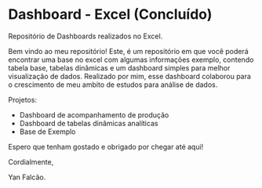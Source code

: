 # Dashboard - Excel (Concluído)

Repositório de Dashboards realizados no Excel.

Bem vindo ao meu repositório! Este, é um repositório em que você poderá encontrar uma base no excel com algumas informações exemplo, contendo tabela base, tabelas dinâmicas e um dashboard simples para melhor visualização de dados. Realizado por mim, esse dashboard colaborou para o crescimento de meu ambito de estudos para análise de dados. 

Projetos:
* Dashboard de acompanhamento de produção
* Dashboard de tabelas dinâmicas analíticas
* Base de Exemplo

Espero que tenham gostado e obrigado por chegar até aqui! 

Cordialmente,

Yan Falcão.

